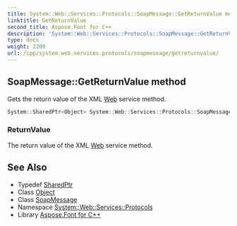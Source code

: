 ```yaml
---
title: System::Web::Services::Protocols::SoapMessage::GetReturnValue method
linktitle: GetReturnValue
second_title: Aspose.Font for C++
description: 'System::Web::Services::Protocols::SoapMessage::GetReturnValue method. Gets the return value of the XML Web service method in C++.'
type: docs
weight: 2200
url: /cpp/system.web.services.protocols/soapmessage/getreturnvalue/
---
```

## SoapMessage::GetReturnValue method


Gets the return value of the XML [Web](../../../system.web/) service method.

```cpp
System::SharedPtr<Object> System::Web::Services::Protocols::SoapMessage::GetReturnValue()
```


### ReturnValue

The return value of the XML [Web](../../../system.web/) service method.

## See Also

* Typedef [SharedPtr](../../../system/sharedptr/)
* Class [Object](../../../system/object/)
* Class [SoapMessage](../)
* Namespace [System::Web::Services::Protocols](../../)
* Library [Aspose.Font for C++](../../../)
